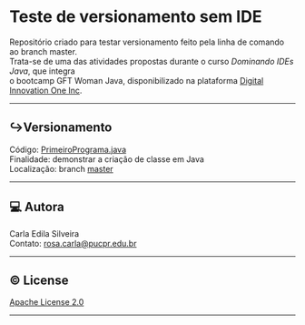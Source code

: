 # Teste de versionamento sem IDE  

Repositório criado para testar versionamento feito pela linha de comando ao branch master.  
Trata-se de uma das atividades propostas durante o curso _Dominando IDEs Java_, que integra  
o bootcamp GFT  Woman Java, disponibilizado na plataforma [Digital Innovation One Inc](https://web.dio.me/).  

---

## ↪️Versionamento  

Código: [PrimeiroPrograma.java](https://github.com/rosacarla/Teste-sem-ide/blob/master/PrimeiroPrograma.java)  
Finalidade: demonstrar a criação de classe em Java  
Localização: branch [master](https://github.com/rosacarla/Teste-sem-ide/tree/master)  


---

## 💻 Autora  

Carla Edila Silveira  
Contato: rosa.carla@pucpr.edu.br  

---

## © License  

[Apache License 2.0](https://choosealicense.com/licenses/apache-2.0/)  

---
